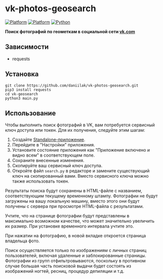 # vk-photos-geosearch
[![Platform](https://img.shields.io/badge/Platform-Linux-brightgreen.svg)](https://shields.io/)
[![Platform](https://img.shields.io/badge/Platform-Windows-brightgreen.svg)](https://shields.io/)
[![Python](https://img.shields.io/badge/Python-3-brightgreen.svg)](https://shields.io/)

**Поиск фотографий по геометкам в социальной сети [vk.com](https://vk.com)**

## Зависимости

* requests

## Установка


```
git clone https://github.com/daniilak/vk-photos-geosearch.git
pip3 install requests
cd vk-geosearch
python3 main.py
```

## Использование

Чтобы выполнить поиск фотографий в VK, вам потребуется сервисный ключ доступа или токен. Для их получения, следуйте этим шагам:

1. Создайте [Standalone-приложение](https://vk.com/editapp?act=create).
2. Перейдите в "Настройки" приложения.
3. Установите состояние приложения как "Приложение включено и видно всем" в соответствующем поле.
4. Сохраните внесенные изменения.
5. Скопируйте ваш сервисный ключ доступа. 
6. Откройте файл `search.py` в редакторе и замените существующий ключ на скопированный вами. Вместо сервисного ключа можно также использовать токен.

Результаты поиска будут сохранены в HTML-файле с названием, соответствующим текущему временному штампу. Фотографии не будут загружены на вашу локальную машину, вместо этого они будут получены с сервера при просмотре HTML-файла с результатами. 

Учтите, что на странице фотографии будут представлены в максимально возможном качестве, что может значительно увеличить их размер. При установке временного интервала учтите это. 

При нажатии на фотографию, в новой вкладке откроется страница владельца фото. 

Поиск осуществляется только по изображениям с личных страниц пользователей, включая удаленные и заблокированные страницы. Фотографии из групп отфильтровываются, поскольку в противном случае большая часть поисковой выдачи будет состоять из изображений ногтей, ресниц, процедур депиляции и т.д.

